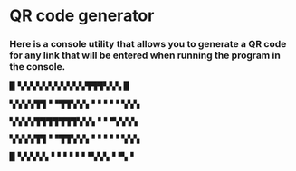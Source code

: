 # QR code generator

### Here is a console utility that allows you to generate a QR code for any link that will be entered when running the program in the console.

▉ ▚▚▚▚▚▚▚▚▚▚▚▜▜▜▚▚▚ ▉

▚▚▚▚▜▜▝▝▜▜▚▚▚▝▝▝▝▝ ▚▚▚

▚▚▚▚▜▜▜▜▜▜▜▚▚▚▝▝▝▚▚▚▚

▚▚▚▚▜▜▝▝▜▜▚▚▚▝▝▝▝▝ ▚▚▚

▉ ▚▚▚▚▚▝▝▝▝▝▝▝▚▚▚▝▝▚▝


